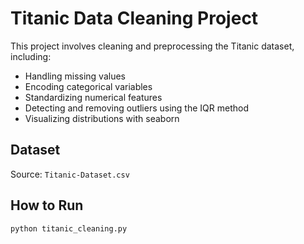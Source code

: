 # Titanic Data Cleaning Project

This project involves cleaning and preprocessing the Titanic dataset, including:

- Handling missing values
- Encoding categorical variables
- Standardizing numerical features
- Detecting and removing outliers using the IQR method
- Visualizing distributions with seaborn

## Dataset

Source: `Titanic-Dataset.csv`

## How to Run

```bash
python titanic_cleaning.py
